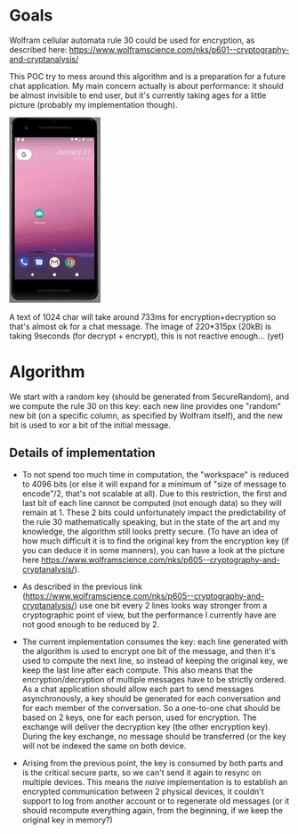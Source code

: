 # Goals
Wolfram cellular automata rule 30 could be used for encryption, as described here: 
https://www.wolframscience.com/nks/p601--cryptography-and-cryptanalysis/

This POC try to mess around this algorithm and is a preparation for a future chat application. My main concern actually is about performance: it should be almost invisible to end user, but it's currently taking ages for a little picture (probably my implementation though).


![Demo of performance](art/demo.gif)

A text of 1024 char will take around 733ms for encryption+decryption so that's almost ok for a chat message. The image of 220*315px (20kB) is taking 9seconds (for decrypt + encrypt), this is not reactive enough... (yet)

# Algorithm

We start with a random key (should be generated from SecureRandom), and we compute the rule 30 on this key: 
each new line provides one "random" new bit (on a specific column, as specified by Wolfram itself), and the new bit is used to xor a bit of the initial message.

## Details of implementation
- To not spend too much time in computation, the "workspace" is reduced to 4096 bits
(or else it will expand for a minimum of "size of message to encode"/2, that's not scalable at all).
Due to this restriction, the first and last bit of each line cannot be computed (not enough data) so they will remain at 1.
These 2 bits could unfortunately impact the predictability of the rule 30 mathematically speaking, but in the state of the art and my knowledge,
the algorithm still looks pretty secure.
(To have an idea of how much difficult it is to find the original key from the encryption key (if you can deduce it in some manners),
you can have a look at the picture here https://www.wolframscience.com/nks/p605--cryptography-and-cryptanalysis/).

- As described in the previous link (https://www.wolframscience.com/nks/p605--cryptography-and-cryptanalysis/) use one bit every 2 lines
looks way stronger from a cryptographic point of view, but the performance I currently have are not good enough to be reduced by 2.

- The current implementation consumes the key:
each line generated with the algorithm is used to encrypt one bit of the message, and then it's used to compute the next line,
so instead of keeping the original key, we keep the last line after each compute.
This also means that the encryption/decryption of multiple messages have to be strictly ordered.
As a chat application should allow each part to send messages asynchronously, a key should be generated for each conversation and for each member of the conversation.
So a one-to-one chat should be based on 2 keys, one for each person, used for encryption. The exchange will deliver the decryption key (the other encryption key).
During the key exchange, no message should be transferred (or the key will not be indexed the same on both device.

- Arising from the previous point, the key is consumed by both parts and is the critical secure parts, so we can't send it again to resync on multiple devices.
This means the *naive* implementation is to establish an encrypted communication between 2 physical devices, it couldn't support to log from another account
or to regenerate old messages (or it should recompute everything again, from the beginning, if we keep the original key in memory?)

